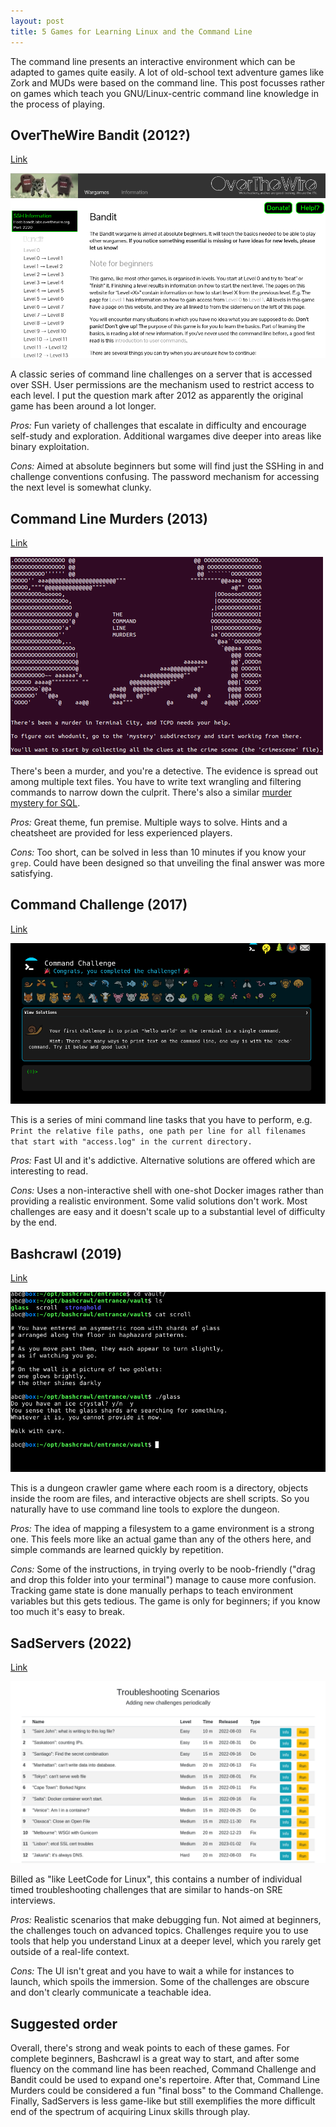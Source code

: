 ```yaml
---
layout: post
title: 5 Games for Learning Linux and the Command Line
---
```


The command line presents an interactive environment which can be adapted to games quite easily. A lot of old-school text adventure games like Zork and MUDs were based on the command line. This post focusses rather on games which teach you GNU/Linux-centric command line knowledge in the process of playing.


## OverTheWire Bandit (2012?)

[Link](https://overthewire.org/wargames/bandit/)

![Bandit](/public/bandit.png)

A classic series of command line challenges on a server that is accessed over SSH. User permissions are the mechanism used to restrict access to each level. I put the question mark after 2012 as apparently the original game has been around a lot longer.

*Pros:* Fun variety of challenges that escalate in difficulty and encourage self-study and exploration. Additional wargames dive deeper into areas like binary exploitation.

*Cons:* Aimed at absolute beginners but some will find just the SSHing in and challenge conventions confusing. The password mechanism for accessing the next level is somewhat clunky.


## Command Line Murders (2013)

[Link](https://github.com/veltman/clmystery)

![Command line murders](/public/commandlinemurders.png)

There's been a murder, and you're a detective. The evidence is spread out among multiple text files. You have to write text wrangling and filtering commands to narrow down the culprit. There's also a similar [murder mystery for SQL](https://mystery.knightlab.com/).

*Pros:* Great theme, fun premise. Multiple ways to solve. Hints and a cheatsheet are provided for less experienced players.

*Cons:* Too short, can be solved in less than 10 minutes if you know your `grep`. Could have been designed so that unveiling the final answer was more satisfying.


## Command Challenge (2017)

[Link](https://cmdchallenge.com/)

![Command challenge](/public/cmdchallenge.png)

This is a series of mini command line tasks that you have to perform, e.g. `Print the relative file paths, one path per line for all filenames that start with "access.log" in the current directory.`

*Pros:* Fast UI and it's addictive. Alternative solutions are offered which are interesting to read.

*Cons:* Uses a non-interactive shell with one-shot Docker images rather than providing a realistic environment. Some valid solutions don't work. Most challenges are easy and it doesn't scale up to a substantial level of difficulty by the end.


## Bashcrawl (2019)

[Link](https://gitlab.com/slackermedia/bashcrawl)

![Bashcrawl](/public/bashcrawl.png)

This is a dungeon crawler game where each room is a directory, objects inside the room are files, and interactive objects are shell scripts. So you naturally have to use command line tools to explore the dungeon.

*Pros:* The idea of mapping a filesystem to a game environment is a strong one. This feels more like an actual game than any of the others here, and simple commands are learned quickly by repetition.

*Cons:* Some of the instructions, in trying overly to be noob-friendly ("drag and drop this folder into your terminal") manage to cause more confusion. Tracking game state is done manually perhaps to teach environment variables but this gets tedious. The game is only for beginners; if you know too much it's easy to break.


## SadServers (2022)

[Link](https://sadservers.com/)

![Sadservers](/public/sadservers.png)

Billed as "like LeetCode for Linux", this contains a number of individual timed troubleshooting challenges that are similar to hands-on SRE interviews.

*Pros:* Realistic scenarios that make debugging fun. Not aimed at beginners, the challenges touch on advanced topics. Challenges require you to use tools that help you understand Linux at a deeper level, which you rarely get outside of a real-life context.

*Cons:* The UI isn't great and you have to wait a while for instances to launch, which spoils the immersion. Some of the challenges are obscure and don't clearly communicate a teachable idea.


## Suggested order

Overall, there's strong and weak points to each of these games. For complete beginners, Bashcrawl is a great way to start, and after some fluency on the command line has been reached, Command Challenge and Bandit could be used to expand one's repertoire. After that, Command Line Murders could be considered a fun "final boss" to the Command Challenge. Finally, SadServers is less game-like but still exemplifies the more difficult end of the spectrum of acquiring Linux skills through play.


